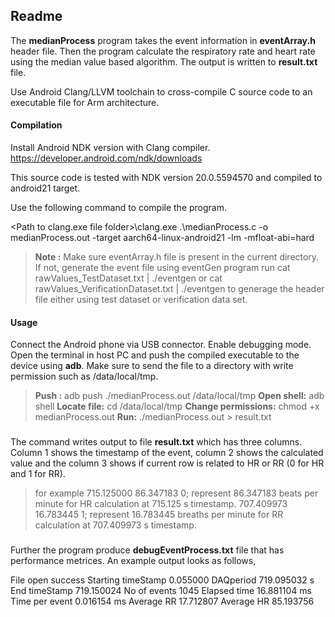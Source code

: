 ﻿



Readme
-------------
The **medianProcess** program takes the event information in **eventArray.h** header file. Then the program calculate the respiratory rate and heart rate using  the median value based algorithm. The output is written to **result.txt** file. 

Use Android Clang/LLVM toolchain to cross-compile C source code to an executable file for Arm architecture. 


#### **Compilation**

Install Android NDK version with Clang compiler.
https://developer.android.com/ndk/downloads 

This source code is tested with NDK version 20.0.5594570 and compiled to android21 target.

Use the following command to compile the program.

 \<Path to clang.exe file folder>\clang.exe  .\medianProcess.c -o medianProcess.out -target aarch64-linux-android21 -lm  -mfloat-abi=hard

> **Note :** Make sure eventArray.h file is present in the current directory. If not, generate the event file using eventGen program 
> run 
> cat rawValues_TestDataset.txt | ./eventgen
> or
> cat rawValues_VerificationDataset.txt | ./eventgen
> to generage the header file either using test dataset or verification data set.

#### **Usage**

Connect the Android phone via USB connector. Enable debugging mode. Open the terminal in host PC and push the compiled executable to the device using **adb**. Make sure to send the file to a directory with write permission such as /data/local/tmp. 

> **Push :**   adb push ./medianProcess.out /data/local/tmp
> **Open shell:** adb shell
> **Locate file:** cd /data/local/tmp
> **Change permissions:** chmod +x medianProcess.out 
> **Run:** ./medianProcess.out > result.txt
###
The command writes output to file **result.txt** which has three columns. Column 1 shows the timestamp of the event, column 2 shows the calculated value and the column 3 shows if current row is related to HR or RR (0 for HR and 1 for RR).
> for example
> 715.125000 86.347183 0; represent 86.347183 beats per minute for HR calculation at 715.125 s timestamp.
> 707.409973 16.783445 1; represent 16.783445 breaths per minute for RR calculation at 707.409973 s timestamp.
###
Further the program produce **debugEventProcess.txt** file that has performance metrices. An example output looks as follows,

File open success
Starting timeStamp 0.055000
DAQperiod 719.095032 s
End timeStamp 719.150024
No of events 1045
Elapsed time 16.881104 ms
Time per event 0.016154 ms
Average RR 17.712807
Average HR 85.193756
